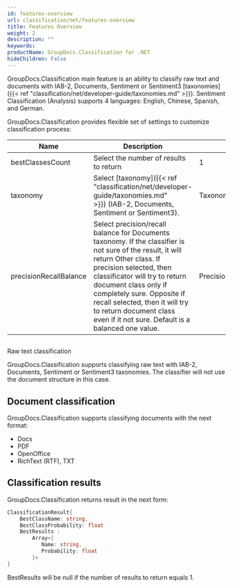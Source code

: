 ```yaml
---
id: features-overview
url: classification/net/features-overview
title: Features Overview
weight: 2
description: ""
keywords: 
productName: GroupDocs.Classification for .NET
hideChildren: False
---
```

GroupDocs.Classification main feature is an ability to classify raw text and documents with IAB-2, Documents, Sentiment or Sentiment3 [taxonomies]({{< ref "classification/net/developer-guide/taxonomies.md" >}}).
Sentiment Classification (Analysis) supports 4 languages: English, Chinese, Spanish, and German.

GroupDocs.Classification provides flexible set of settings to customize classification process:

| Name | Description | Default value |
| --- | --- | --- |
| bestClassesCount | Select the number of results to return | 1 |
| taxonomy | Select [taxonomy]({{< ref "classification/net/developer-guide/taxonomies.md" >}}) (IAB-2, Documents, Sentiment or Sentiment3). | Taxonomy.Iab2 |
| precisionRecallBalance | Select precision/recall balance for Documents taxonomy. If the classifier is not sure of the result, it will return Other class. If precision selected, then classificator will try to return document class only if completely sure. Opposite if recall selected, then it will try to return document class even if it not sure. Default is a balanced one value. | PrecisionRecallBalance.Default |

##   
Raw text classification

GroupDocs.Classification supports classifying raw text with IAB-2, Documents, Sentiment or Sentiment3 taxonomies. The classifier will not use the document structure in this case.

## Document classification

GroupDocs.Classification supports classifying documents with the next format:

*   Docs
*   PDF
*   OpenOffice
*   RichText (RTF), TXT

## Classification results

GroupDocs.Classification returns result in the next form:

```csharp
ClassificationResult{
    BestClassName: string,
    BestClassProbability: float
    BestResults :
        Array<{
           Name: string,
           Probability: float
        }>
}
```

BestResults will be null if the number of results to return equals 1.
